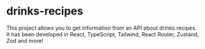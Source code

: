 # drinks-recipes
This project allows you to get information from an API about drinks recipes. It has been developed in React, TypeScript, Tailwind,  React Router, Zustand, Zod and more!

